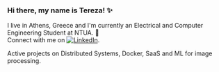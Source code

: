 ### Hi there, my name is Tereza! ✨
I live in Athens, Greece and I'm currently an Electrical and Computer Engineering Student at NTUA. 🔭  
Connect with me on [![LinkedIn](https://img.shields.io/badge/LinkedIn-0077B5?style=for-the-badge&logo=linkedin&logoColor=white)](https://www.linkedin.com/in/tereza-anna-vassiliou-315b6522b).  

Active projects on Distributed Systems, Docker, SaaS and ML for image processing. 

<!--
**terezann/terezann** is a ✨ _special_  repository because its `README.md` (this file) appears on your GitHub profile.

Here are some ideas to get you started:


- 🔭 I’m currently working on ...
- 🌱 I’m currently learning ...
- 🤔 I’m looking for help with ...
- 💬 Ask me about ...
- 📫 How to reach me: ...
- ⚡ Fun fact: ...
-->

